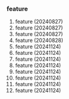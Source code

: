 ### feature

1. feature (20240827)
2. feature (20240827)
3. feature (20240827)
4. feature (20240828)
5. feature (20241124)
6. feature (20241124)
7. feature (20241124)
8. feature (20241124)
9. feature (20241124)
10. feature (20241124)
11. feature (20241124)
12. feature (20241124)